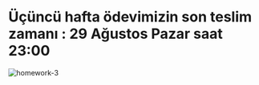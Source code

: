 # Üçüncü hafta ödevimizin son teslim zamanı :  29 Ağustos Pazar saat 23:00 



![homework-3](https://user-images.githubusercontent.com/45206582/130367375-bd448187-9b20-41aa-9608-d0ae906e862a.PNG)
